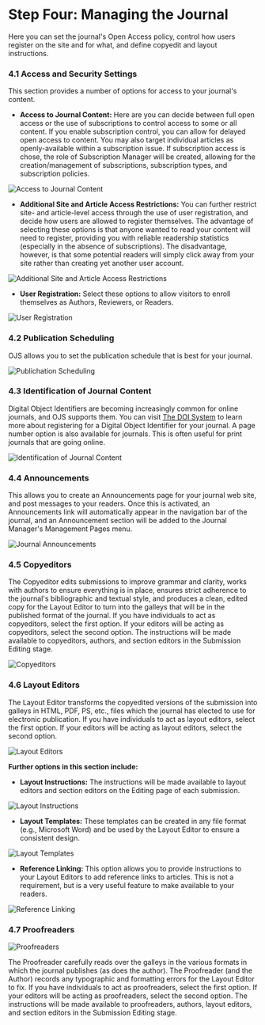 # Step Four: Managing the Journal

Here you can set the journal's Open Access policy, control how users register on the site and for what, and define copyedit and layout instructions.


### 4.1 Access and Security Settings



This section provides a number of options for access to your journal's content.

* **Access to Journal Content:** Here are you can decide between full open access or the use of subscriptions to control access to some or all content. If you enable subscription control, you can allow for delayed open access to content. You may also target individual articles as openly-available within a subscription issue. If subscription access is chose, the role of Subscription Manager will be created, allowing for the creation/management of subscriptions, subscription types, and subscription policies.


![Access to Journal Content](images/chapter5/five_steps/access_security.png)


  
* **Additional Site and Article Access Restrictions:** You can further restrict site- and article-level access through the use of user registration, and decide how users are allowed to register themselves. The advantage of selecting these options is that anyone wanted to read your content will need to register, providing you with reliable readership statistics (especially in the absence of subscriptions). The disadvantage, however, is that some potential readers will simply click away from your site rather than creating yet another user account.  


![Additional Site and Article Access Restrictions](images/chapter5/five_steps/add_access.png)   





* **User Registration:** Select these options to allow visitors to enroll themselves as Authors, Reviewers, or Readers.

![User Registration](images/chapter5/five_steps/user_reg.png)
  
    

### 4.2 Publication Scheduling



OJS allows you to set the publication schedule that is best for your journal.    


![Publichation Scheduling](images/chapter5/pub_sched_rev.png)
  
  


### 4.3 Identification of Journal Content



Digital Object Identifiers are becoming increasingly common for online journals, and OJS supports them. You can visit [The DOI System](http://doi.org/) to learn more about registering for a Digital Object Identifier for your journal. A page number option is also available for journals. This is often useful for print journals that are going online.  


![Identification of Journal Content](images/chapter5/five_steps/unique.png)




### 4.4 Announcements



This allows you to create an Announcements page for your journal web site, and post messages to your readers. Once this is activated, an Announcements link will automatically appear in the navigation bar of the journal, and an Announcement section will be added to the Journal Manager's Management Pages menu.

![Journal Announcements](images/chapter5/five_steps/announcements.png)





### 4.5 Copyeditors



The Copyeditor edits submissions to improve grammar and clarity, works with authors to ensure everything is in place, ensures strict adherence to the journal's bibliographic and textual style, and produces a clean, edited copy for the Layout Editor to turn into the galleys that will be in the published format of the journal. If you have individuals to act as copyeditors, select the first option. If your editors will be acting as copyeditors, select the second option. The instructions will be made available to copyeditors, authors, and section editors in the Submission Editing stage.

![Copyeditors](images/chapter5/five_steps/copyeditors.png)



  
### 4.6 Layout Editors



The Layout Editor transforms the copyedited versions of the submission into galleys in HTML, PDF, PS, etc., files which the journal has elected to use for electronic publication. If you have individuals to act as layout editors, select the first option. If your editors will be acting as layout editors, select the second option.


![Layout Editors](images/chapter5/five_steps/layout_editors.png)


**Further options in this section include:**

 * **Layout Instructions:** The instructions will be made available to layout editors and section editors on the Editing page of each submission.  

![Layout Instructions](images/chapter5/five_steps/layout_instructions.png)



 * **Layout Templates:** These templates can be created in any file format (e.g., Microsoft Word) and be used by the Layout Editor to ensure a consistent design.  



![Layout Templates](images/chapter5/five_steps/layout_templates.png)  




 * **Reference Linking:** This option allows you to provide instructions to your Layout Editors to add reference links to articles. This is not a requirement, but is a very useful feature to make available to your readers.



![Reference Linking](images/chapter5/five_steps/reference_linking.png)  



### 4.7 Proofreaders  


![Proofreaders](images/chapter5/five_steps/proofreaders.png)  


The Proofreader carefully reads over the galleys in the various formats in which the journal publishes (as does the author). The Proofreader (and the Author) records any typographic and formatting errors for the Layout Editor to fix. If you have individuals to act as proofreaders, select the first option. If your editors will be acting as proofreaders, select the second option. The instructions will be made available to proofreaders, authors, layout editors, and section editors in the Submission Editing stage.